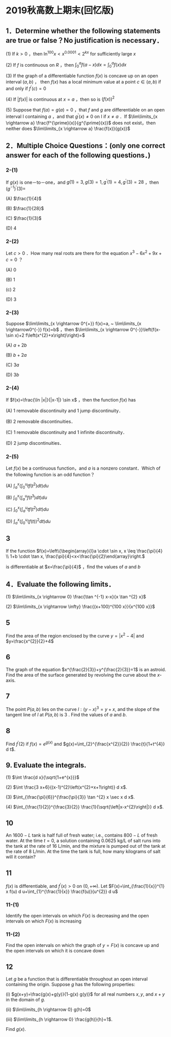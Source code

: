# 2019秋高数上期末(回忆版)

## 1．Determine whether the following statements are true or false？No justification is necessary．

(1) If $k>0$ ，then $\ln^{100} x<x^{0.0001}<2^{k x}$ for sufficiently large $x$

(2) If $f$ is continuous on $R$ ，then $\int_{0}^{a} f(a-x) d x=\int_{0}^{a} f(x) d x$

(3) If the graph of a differentiable function $f(x)$ is concave up on an open interval $(a, b)$ ， then $f(x)$ has a local minimum value at a point $c \in(a, b)$ if and only if $f^{\prime}(c)=0$

(4) If $|f(x)|$ is continuous at $x=a$ ，then so is $(f(x))^{2}$

(5) Suppose that $f(a)=g(a)=0$ ，that $f$ and $g$ are differentiable on an open interval I containing $a$ ，and that $g^{\prime}(x) \neq 0$ on I if $x \neq a$ ．If $\lim\limits_{x \rightarrow a} \frac{f^{\prime}(x)}{g^{\prime}(x)}$ does not exist，then neither does $\lim\limits_{x \rightarrow a} \frac{f(x)}{g(x)}$

## 2．Multiple Choice Questions：(only one correct answer for each of the following questions．)

### 2-(1)

If $g(x)$ is one－to－one，and $g(1)=3, g(3)=1, g^{\prime}(1)=4, g^{\prime}(3)=28$ ，then $\left(g^{-1}\right)^{\prime}(3)=$

(A) $\frac{1}{4}$

(B) $\frac{1}{28}$

(C) $\frac{1}{3}$

(D) 4

### 2-(2)

Let $c>0$ ．How many real roots are there for the equation $x^{3}-6 x^{2}+9 x+c=0$ ？

(A) 0

(B) 1

(c) 2

(D) 3

### 2-(3)

Suppose $\lim\limits_{x \rightarrow 0^{+}} f(x)=a, ~ \lim\limits_{x \rightarrow0^{-}} f(x)=b$ ，then $\lim\limits_{x \rightarrow 0^{-}}\left(f(x-\sin x)+2 f\left(x^{2}+x\right)\right)=$

(A) $a+2 b$

(B) $b+2 a$

(C) $3 a$

(D) $3b$

### 2-(4)

If $f(x)=\frac{\ln |x|}{|x-1|} \sin x$ ，then the function $f(x)$ has

(A) 1 removable discontinuity and 1 jump discontinuity．

(B) 2 removable discontinuities．

(C) 1 removable discontinuity and 1 infinite discontinuity．

(D) 2 jump discontinuities．

### 2-(5)

Let $f(x)$ be a continuous function，and $a$ is a nonzero constant．Which of the following function is an odd function？

(A) $\int_{a}^{x}\left(\int_{0}^{u} t f\left(t^{2}\right) d t\right) d u$

(B) $\int_{0}^{x}\left(\int_{a}^{u} f\left(t^{3}\right) d t\right) d u$

(C) $\int_{0}^{x}\left(\int_{a}^{u} t f\left(t^{2}\right) d t\right) d u$

(D) $\int_{a}^{x}\left(\int_{0}^{u}(f(t))^{2} d t\right) d u$

## 3

If the function $f(x)=\left\{\begin{array}{l}a \cdot \sin x, x \leq \frac{\pi}{4} \\ 1+b \cdot \tan x, \frac{\pi}{4}<x<\frac{\pi}{2}\end{array}\right.$

is differentiable at $x=\frac{\pi}{4}$ ，find the values of $a$ and $b$

## 4．Evaluate the following limits．

(1) $\lim\limits_{x \rightarrow 0} \frac{\tan ^{-1} x-x}{x \tan ^{2} x}$

(2) $\lim\limits_{x \rightarrow \infty} \frac{(x+100)^{100 x}}{x^{100 x}}$

## 5

Find the area of the region enclosed by the curve $y=\left|x^{2}-4\right|$ and $y=\frac{x^{2}}{2}+4$

## 6

The graph of the equation $x^{\frac{2}{3}}+y^{\frac{2}{3}}=1$ is an astroid. Find the area of the surface generated by revolving the curve about the $x$-axis.

## 7

The point $P(a, b)$ lies on the curve $l:(y-x)^{3}=y+x$, and the slope of the tangent line of $l$ at $P(a, b)$ is 3 . Find the values of $a$ and $b$.

## 8

Find $f^{\prime}(2)$ if $f(x)=e^{g(x)}$ and $g(x)=\int_{2}^{\frac{x^{2}}{2}} \frac{t}{1+t^{4}} d t$.

## 9. Evaluate the integrals.

(1) $\int \frac{d x}{\sqrt{1+e^{x}}}$

(2) $\int \frac{3 x+6}{(x-1)^{2}\left(x^{2}+x+1\right)} d x$.

(3) $\int_{\frac{\pi}{6}}^{\frac{\pi}{3}} \tan ^{2} x \sec x d x$.

(4) $\int_{\frac{1}{2}}^{\frac{3}{2}} \frac{1}{\sqrt{\left|x-x^{2}\right|}} d x$.

## 10

An $1600-L$ tank is half full of fresh water; i.e., contains $800-L$ of fresh water. At the time $t=0$, a solution containing $0.0625 \mathrm{~kg} / \mathrm{L}$ of salt runs into the tank at the rate of $16 \mathrm{~L} / \mathrm{min}$, and the mixture is pumped out of the tank at the rate of $8 \mathrm{~L} / \mathrm{min}$. At the time the tank is full, how many kilograms of salt will it contain?

## 11

$f(x)$ is differentiable, and $f^{\prime}(x)>0$ on $(0,+\infty)$. Let $F(x)=\int_{\frac{1}{x}}^{1} x f(u) d u+\int_{1}^{\frac{1}{x}} \frac{f(u)}{u^{2}} d u$

### 11-(1)

Identify the open intervals on which $F(x)$ is decreasing and the open intervals on which $F(x)$ is increasing

### 11-(2)

Find the open intervals on which the graph of $y=F(x)$ is concave up and the open intervals on which it is concave down

## 12

Let $g$ be a function that is differentiable throughout an open interval containing the origin. Suppose $g$ has the following properties:

(i) $g(x+y)=\frac{g(x)+g(y)}{1-g(x) g(y)}$ for all real numbers $x, y$, and $x+y$ in the domain of $g$.

(ii) $\lim\limits_{h \rightarrow 0} g(h)=0$

(iii) $\lim\limits_{h \rightarrow 0} \frac{g(h)}{h}=1$.

Find $g(x)$.

